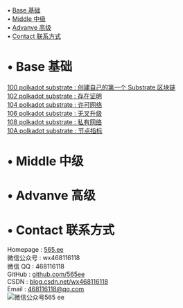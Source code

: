 • [Base 基础](#index1)  
• [Middle 中级](#index2)  
• [Advanve 高级](#index3)  
• [Contact 联系方式](#index99)  

# <span id='index1'>• Base 基础</span>  
 [100 polkadot substrate : 创建自己的第一个 Substrate 区块链](https://github.com/565ee/Substrate_CN/blob/main/100%20polkadot%20substrate%20:%20%E5%88%9B%E5%BB%BA%E8%87%AA%E5%B7%B1%E7%9A%84%E7%AC%AC%E4%B8%80%E4%B8%AA%20Substrate%20%E5%8C%BA%E5%9D%97%E9%93%BE.md)   
[102 polkadot substrate : 存在证明](https://github.com/565ee/Substrate_CN/blob/main/102%20polkadot%20substrate%20:%20%E5%AD%98%E5%9C%A8%E8%AF%81%E6%98%8E.md)   
[104 polkadot substrate : 许可网络](https://github.com/565ee/Substrate_CN/blob/main/104%20polkadot%20substrate%20:%20%E8%AE%B8%E5%8F%AF%E7%BD%91%E7%BB%9C.md)   
[106 polkadot substrate : 无叉升级](https://github.com/565ee/Substrate_CN/blob/main/106%20polkadot%20substrate%20:%20%E6%97%A0%E5%8F%89%E5%8D%87%E7%BA%A7.md)   
[108 polkadot substrate : 私有网络](https://github.com/565ee/Substrate_CN/blob/main/108%20polkadot%20substrate%20:%20%E7%A7%81%E6%9C%89%E7%BD%91%E7%BB%9C.md)   
[10A polkadot substrate : 节点指标](https://github.com/565ee/Substrate_CN/blob/main/10A%20polkadot%20substrate%20:%20%E8%8A%82%E7%82%B9%E6%8C%87%E6%A0%87.md)   

# <span id='index2'>• Middle 中级</span>  


# <span id='index3'>• Advanve 高级</span>  

# <span id='index99'>• Contact 联系方式</span>  
Homepage : [565.ee](https://565.ee)  
微信公众号 : wx468116118  
微信 QQ   : 468116118  
GitHub   : [github.com/565ee](https://github.com/565ee)  
CSDN     : [blog.csdn.net/wx468116118](https://blog.csdn.net/wx468116118)  
Email    : 468116118@qq.com  
![微信公众号565 ee](https://user-images.githubusercontent.com/28084126/171252353-5b964ef9-cd68-4393-8740-c5e41336800d.png)
